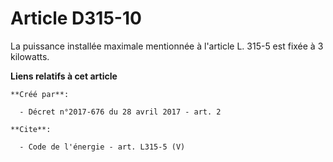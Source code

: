 # Article D315-10

La puissance installée maximale mentionnée à l'article L. 315-5 est fixée à 3 kilowatts.

**Liens relatifs à cet article**

	**Créé par**:

	  - Décret n°2017-676 du 28 avril 2017 - art. 2

	**Cite**:

	  - Code de l'énergie - art. L315-5 (V)

